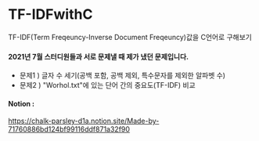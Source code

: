 # TF-IDFwithC
TF-IDF(Term Freqeuncy-Inverse Document Freqeuncy)값을 C언어로 구해보기


#### 2021년 7월 스터디원들과 서로 문제낼 때 제가 냈던 문제입니다.
  * 문제1 ) 글자 수 세기(공백 포함, 공백 제외, 특수문자를 제외한 알파벳 수)
  * 문제2 ) "Worhol.txt"에 있는 단어 간의 중요도(TF-IDF) 비교

#### Notion :
https://chalk-parsley-d1a.notion.site/Made-by-71760886bd124bf99116ddf871a32f90

